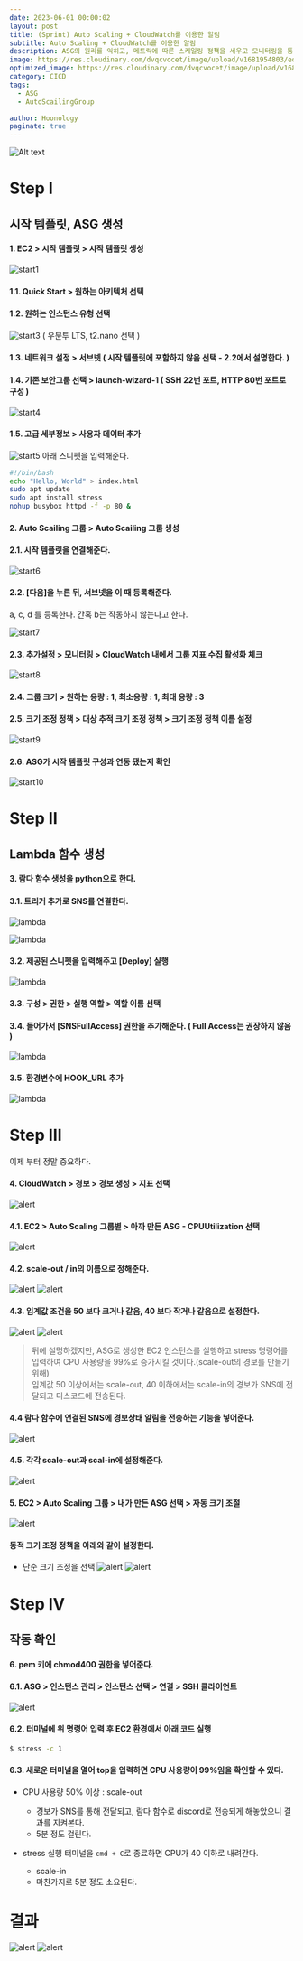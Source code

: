 ```yaml
---
date: 2023-06-01 00:00:02
layout: post
title: (Sprint) Auto Scaling + CloudWatch를 이용한 알림
subtitle: Auto Scaling + CloudWatch를 이용한 알림
description: ASG의 원리를 익히고, 메트릭에 따른 스케일링 정책을 세우고 모니터링을 통해 정책이 적용되는지 확인해 봅시다.
image: https://res.cloudinary.com/dvqcvocet/image/upload/v1681954803/eoe0iiqoeiq9ghldrltc.png
optimized_image: https://res.cloudinary.com/dvqcvocet/image/upload/v1681954803/eoe0iiqoeiq9ghldrltc.png
category: CICD
tags:  
  - ASG
  - AutoScailingGroup

author: Hoonology
paginate: true
---
```

![Alt text](https://s3.ap-northeast-2.amazonaws.com/urclass-images/9Yt5UtU7AgThaz3RlNpjY-1651497045773.png)

# Step I
## 시작 템플릿, ASG 생성
#### 1. EC2 > 시작 템플릿 > 시작 템플릿 생성
![start1](/assets/img/CICD/start1.png)
#### 1.1. Quick Start > 원하는 아키텍처 선택
#### 1.2. 원하는 인스턴스 유형 선택
![start3](/assets/img/CICD/start3.png)
( 우분투 LTS, t2.nano 선택 )

#### 1.3. 네트워크 설정 > 서브넷 ( 시작 템플릿에 포함하지 않음 선택 - 2.2에서 설명한다. )
#### 1.4. 기존 보안그룹 선택 > launch-wizard-1 ( SSH 22번 포트, HTTP 80번 포트로 구성 )
![start4](/assets/img/CICD/start4.png)

#### 1.5. 고급 세부정보 > 사용자 데이터 추가
![start5](/assets/img/CICD/start5.png)
아래 스니펫을 입력해준다.
```bash
#!/bin/bash
echo "Hello, World" > index.html
sudo apt update
sudo apt install stress
nohup busybox httpd -f -p 80 &
```
#### 2. Auto Scailing 그룹 > Auto Scailing 그룹 생성
#### 2.1. 시작 템플릿을 연결해준다. 
![start6](/assets/img/CICD/start6.png)

#### 2.2. [다음]을 누른 뒤, 서브넷을 이 때 등록해준다.
a, c, d 를 등록한다. 간혹 b는 작동하지 않는다고 한다.

![start7](/assets/img/CICD/start7.png)

#### 2.3. 추가설정 > 모니터링 > CloudWatch 내에서 그룹 지표 수집 활성화 체크
![start8](/assets/img/CICD/start8.png)
#### 2.4. 그룹 크기 > 원하는 용량 : 1, 최소용량 : 1, 최대 용량 : 3
#### 2.5. 크기 조정 정책 > 대상 추적 크기 조정 정책 > 크기 조정 정책 이름 설정
![start9](/assets/img/CICD/start9.png)
#### 2.6. ASG가 시작 템플릿 구성과 연동 됐는지 확인
![start10](/assets/img/CICD/start10.png)


# Step II
## Lambda 함수 생성
#### 3. 람다 함수 생성을 python으로 한다.
#### 3.1. 트리거 추가로 SNS를 연결한다.
![lambda](/assets/img/CICD/lambda2.png)

![lambda](/assets/img/CICD/lambda1.png)
#### 3.2. 제공된 스니펫을 입력해주고 [Deploy] 실행
![lambda](/assets/img/CICD/lambda3.png)
#### 3.3. 구성 > 권한 > 실행 역할 > 역할 이름 선택
#### 3.4. 들어가서 [SNSFullAccess] 권한을 추가해준다. ( Full Access는 권장하지 않음 )
![lambda](/assets/img/CICD/lambda4.png)
#### 3.5. 환경변수에 HOOK_URL 추가
![lambda](/assets/img/CICD/lambda5.png)


# Step III
이제 부터 정말 중요하다. 
#### 4. CloudWatch > 경보 > 경보 생성 > 지표 선택
![alert](/assets/img/CICD/alert1.png)
#### 4.1. EC2 > Auto Scaling 그룹별 > 아까 만든 ASG - CPUUtilization 선택 
![alert](/assets/img/CICD/alert2.png)
#### 4.2. scale-out / in의 이름으로 정해준다.
![alert](/assets/img/CICD/alert4.png)
![alert](/assets/img/CICD/alert3.png)
#### 4.3. 임계값 조건을 50 보다 크거나 같음, 40 보다 작거나 같음으로 설정한다.

![alert](/assets/img/CICD/alert5.png)
![alert](/assets/img/CICD/alert6.png)

> 뒤에 설명하겠지만, ASG로 생성한 EC2 인스턴스를 실행하고 stress 명령어를 입력하여 CPU 사용량을 99%로 증가시킬 것이다.(scale-out의 경보를 만들기 위해)   
임계값 50 이상에서는 scale-out, 40 이하에서는 scale-in의 경보가 SNS에 전달되고 디스코드에 전송된다.

#### 4.4 람다 함수에 연결된 SNS에 경보상태 알림을 전송하는 기능을 넣어준다.
![alert](/assets/img/CICD/alert7.png)
#### 4.5. 각각 scale-out과 scal-in에 설정해준다.
![alert](/assets/img/CICD/alert8.png)

#### 5. EC2 > Auto Scaling 그룹 > 내가 만든 ASG 선택 > 자동 크기 조절
![alert](/assets/img/CICD/alert9.png)
#### 동적 크기 조정 정책을 아래와 같이 설정한다. 
- 단순 크기 조정을 선택 
![alert](/assets/img/CICD/size1.png)
![alert](/assets/img/CICD/size2.png)

# Step IV
## 작동 확인 

#### 6. pem 키에 chmod400 권한을 넣어준다.
#### 6.1. ASG > 인스턴스 관리 > 인스턴스 선택 > 연결 > SSH 클라이언트 
![alert](/assets/img/CICD/connect1.png)

#### 6.2. 터미널에 위 명령어 입력 후 EC2 환경에서 아래 코드 실행
```bash
$ stress -c 1
```

#### 6.3. 새로운 터미널을 열어 top을 입력하면 CPU 사용량이 99%임을 확인할 수 있다.
- CPU 사용량 50% 이상 : scale-out 
  - 경보가 SNS를 통해 전달되고, 람다 함수로 discord로 전송되게 해놓았으니 결과를 지켜본다.
  - 5분 정도 걸린다.

- stress 실행 터미널을 `cmd + C`로 종료하면 CPU가 40 이하로 내려간다.
  - scale-in 
  - 마찬가지로 5분 정도 소요된다.

# 결과
![alert](/assets/img/CICD/scale-out.png)
![alert](/assets/img/CICD/scale-in.png)